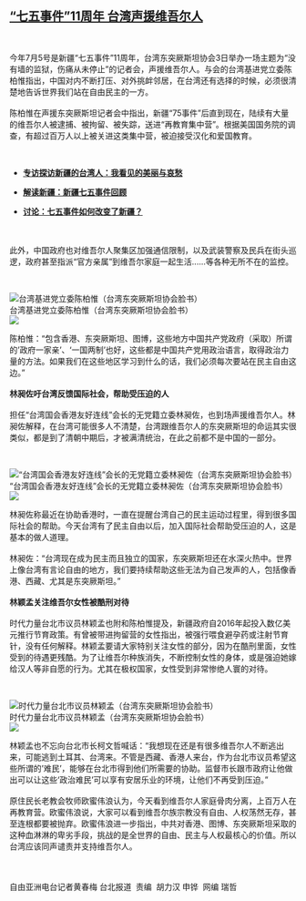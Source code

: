 <!--1593789900000-->
[“七五事件”11周年 台湾声援维吾尔人](https://www.rfa.org/mandarin/yataibaodao/shaoshuminzu/hcm2-07032020102039.html)
------

<p> </p><p>今年7月5号是新疆“七五事件”11周年，台湾东突厥斯坦协会3日举办一场主题为“没有墙的监狱，伤痛从未停止”的记者会，声援维吾尔人。与会的台湾基进党立委陈柏惟指出，中国对内不断打压、对外挑衅邻居，在台湾还有选择的时候，必须很清楚地告诉世界我们站在自由民主的一方。<br/><br/>陈柏惟在声援东突厥斯坦记者会中指出，新疆“75事件”后直到现在，陆续有大量的维吾尔人被逮捕、被拘留、被失踪，送进“再教育集中营”。根据美国国务院的调查，有超过百万人以上被关进这类集中营，被迫接受汉化和爱国教育。</p><p> </p><ul><li><b><a class="external-link" href="http://www.rfa.org/mandarin/yataibaodao/shaoshuminzu/jt-05202020105242.html">专访探访新疆的台湾人：我看见的美丽与哀愁</a></b></li></ul><ul><li><b><a class="external-link" href="http://www.rfa.org/mandarin/zhuanlan/jieduxinjiang/xj-07122019151320.html">解读新疆：新疆七五事件回顾</a></b></li></ul><ul><li><b><a class="external-link" href="http://www.rfa.org/mandarin/yataibaodao/shaoshuminzu/yl-07052019113700.html">讨论：七五事件如何改变了新疆？</a></b></li></ul><p><br/><br/>此外，中国政府也对维吾尔人聚集区加强通信限制，以及武装警察及民兵在街头巡逻，政府甚至指派“官方亲属”到维吾尔家庭一起生活......等各种无所不在的监控。</p><p> </p><p><div class="image-inline captioned" style="width:640px;"><div style="width:640px;"><img alt="台湾基进党立委陈柏惟（台湾东突厥斯坦协会脸书）" src="https://www.rfa.org/mandarin/yataibaodao/shaoshuminzu/hcm2-07032020102039.html/1eda6dc4-img_2020.jpg" title="台湾基进党立委陈柏惟（台湾东突厥斯坦协会脸书）"/></div><div class="image-caption"><span style="width:640px;">台湾基进党立委陈柏惟（台湾东突厥斯坦协会脸书）</span><span class="copyright"> </span></div><div id="zoomattribute"><a class="single_image" href="/mandarin/yataibaodao/shaoshuminzu/hcm2-07032020102039.html/1eda6dc4-img_2020.jpg" title="台湾基进党立委陈柏惟（台湾东突厥斯坦协会脸书）"><img src="/rfa_resources/graphics/icon-zoom.png"/></a></div></div></p><p>陈柏惟：“包含香港、东突厥斯坦、图博，这些地方中国共产党政府（采取）所谓的’政府一家亲’、‘一国两制’也好，这些都是中国共产党用政治语言，取得政治力量的方法。如果我们在这些地区学习到什么的话，我们必须每次要站在民主自由这边。”<br/><br/><b>林昶佐吁台湾反馈国际社会，帮助受压迫的人</b><br/><br/>担任“台湾国会香港友好连线”会长的无党籍立委林昶佐，也到场声援维吾尔人。林昶佐解释，在台湾可能很多人不清楚，台湾跟维吾尔人的东突厥斯坦的命运其实很类似，都是到了清朝中期后，才被满清统治，在此之前都不是中国的一部分。</p><p> </p><p><div class="image-inline captioned" style="width:640px;"><div style="width:640px;"><img alt="“台湾国会香港友好连线”会长的无党籍立委林昶佐（台湾东突厥斯坦协会脸书）" src="https://www.rfa.org/mandarin/yataibaodao/shaoshuminzu/hcm2-07032020102039.html/Untitled-1-2.jpg" title="“台湾国会香港友好连线”会长的无党籍立委林昶佐（台湾东突厥斯坦协会脸书）"/></div><div class="image-caption"><span style="width:640px;">“台湾国会香港友好连线”会长的无党籍立委林昶佐（台湾东突厥斯坦协会脸书）</span><span class="copyright"> </span></div><div id="zoomattribute"><a class="single_image" href="/mandarin/yataibaodao/shaoshuminzu/hcm2-07032020102039.html/Untitled-1-2.jpg" title="“台湾国会香港友好连线”会长的无党籍立委林昶佐（台湾东突厥斯坦协会脸书）"><img src="/rfa_resources/graphics/icon-zoom.png"/></a></div></div></p><p>林昶佐称最近在协助香港时，一直在提醒台湾自己的民主运动过程里，得到很多国际社会的帮助。今天台湾有了民主自由以后，加入国际社会帮助受压迫的人，这是基本的做人道理。<br/><br/>林昶佐：“台湾现在成为民主而且独立的国家，东突厥斯坦还在水深火热中。世界上像台湾有言论自由的地方，我们要持续帮助这些无法为自己发声的人，包括像香港、西藏、尤其是东突厥斯坦。”<br/><br/><b>林颖孟关注维吾尔女性被酷刑对待</b><br/><br/>时代力量台北市议员林颖孟也附和陈柏惟提及，新疆政府自2016年起投入数亿美元推行节育政策。有曾被带进拘留营的女性指出，被强行喂食避孕药或注射节育针，没有任何解释。林颖孟要请大家特别关注女性的部分，因为在酷刑里面，女性受到的待遇更残酷。为了让维吾尔种族消失，不断控制女性的身体，或是强迫她嫁给汉人等非自愿的行为。尤其在极权国家，女性受到非常惨绝人寰的对待。</p><p> </p><p><div class="image-inline captioned" style="width:640px;"><div style="width:640px;"><img alt="时代力量台北市议员林颖孟（台湾东突厥斯坦协会脸书）" src="https://www.rfa.org/mandarin/yataibaodao/shaoshuminzu/hcm2-07032020102039.html/img_2020.jpg" title="时代力量台北市议员林颖孟（台湾东突厥斯坦协会脸书）"/></div><div class="image-caption"><span style="width:640px;">时代力量台北市议员林颖孟（台湾东突厥斯坦协会脸书）</span><span class="copyright"> </span></div><div id="zoomattribute"><a class="single_image" href="/mandarin/yataibaodao/shaoshuminzu/hcm2-07032020102039.html/img_2020.jpg" title="时代力量台北市议员林颖孟（台湾东突厥斯坦协会脸书）"><img src="/rfa_resources/graphics/icon-zoom.png"/></a></div></div></p><p>林颖孟也不忘向台北市长柯文哲喊话：“我想现在还是有很多维吾尔人不断逃出来，可能逃到土耳其、台湾来。不管是西藏、香港人来台，作为台北市议员希望这些所谓的’难民’，能够在台北市得到他们所需要的协助。监督市长跟市政府让他做出可以让这些‘政治难民’可以享有安居乐业的环境，让他们不再受到压迫。”<br/><br/>原住民长老教会牧师欧蜜伟浪认为，今天看到维吾尔人家庭骨肉分离，上百万人在再教育营。欧蜜伟浪说，大家可以看到维吾尔族宗教没有自由、人权荡然无存，甚至连根都要被抛弃。欧蜜伟浪进一步指出，中共对香港、图博、东突厥斯坦采取的这种血淋淋的卑劣手段，挑战的是全世界的自由、民主与人权最核心的价值。所以台湾应该同声谴责并支持维吾尔人。<br/><br/><br/><br/>自由亚洲电台记者黄春梅 台北报道  责编  胡力汉 申铧  网编 瑞哲</p>
